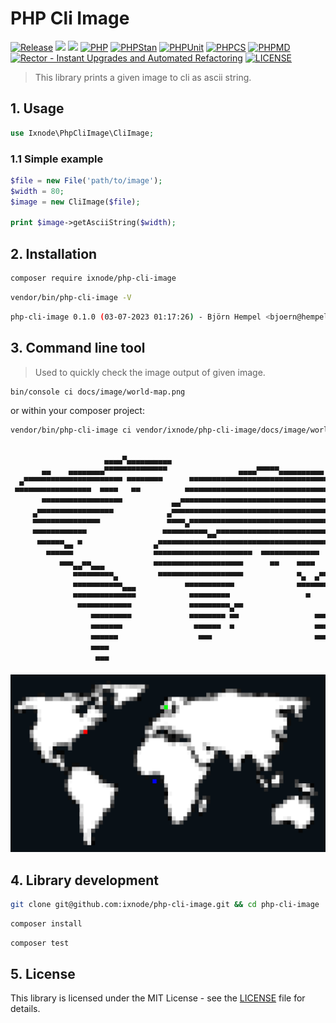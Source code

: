 # PHP Cli Image

[![Release](https://img.shields.io/github/v/release/ixnode/php-cli-image)](https://github.com/ixnode/php-cli-image/releases)
[![](https://img.shields.io/github/release-date/ixnode/php-cli-image)](https://github.com/ixnode/php-cli-image/releases)
![](https://img.shields.io/github/repo-size/ixnode/php-cli-image.svg)
[![PHP](https://img.shields.io/badge/PHP-^8.2-777bb3.svg?logo=php&logoColor=white&labelColor=555555&style=flat)](https://www.php.net/supported-versions.php)
[![PHPStan](https://img.shields.io/badge/PHPStan-Level%20Max-777bb3.svg?style=flat)](https://phpstan.org/user-guide/rule-levels)
[![PHPUnit](https://img.shields.io/badge/PHPUnit-Unit%20Tests-6b9bd2.svg?style=flat)](https://phpunit.de)
[![PHPCS](https://img.shields.io/badge/PHPCS-PSR12-416d4e.svg?style=flat)](https://www.php-fig.org/psr/psr-12/)
[![PHPMD](https://img.shields.io/badge/PHPMD-ALL-364a83.svg?style=flat)](https://github.com/phpmd/phpmd)
[![Rector - Instant Upgrades and Automated Refactoring](https://img.shields.io/badge/Rector-PHP%208.2-73a165.svg?style=flat)](https://github.com/rectorphp/rector)
[![LICENSE](https://img.shields.io/github/license/ixnode/php-api-version-bundle)](https://github.com/ixnode/php-api-version-bundle/blob/master/LICENSE)

> This library prints a given image to cli as ascii string.

## 1. Usage

```php
use Ixnode\PhpCliImage\CliImage;
```

### 1.1 Simple example

```php
$file = new File('path/to/image');
$width = 80;
$image = new CliImage($file);

print $image->getAsciiString($width);
```

## 2. Installation

```bash
composer require ixnode/php-cli-image
```

```bash
vendor/bin/php-cli-image -V
```

```bash
php-cli-image 0.1.0 (03-07-2023 01:17:26) - Björn Hempel <bjoern@hempel.li>
```

## 3. Command line tool

> Used to quickly check the image output of given image.

```bash
bin/console ci docs/image/world-map.png
```

or within your composer project:

```bash
vendor/bin/php-cli-image ci vendor/ixnode/php-cli-image/docs/image/world-map.png
```

```bash

                     ▄▄▄▄▀▄▄▄▄▄▄▄▄▄▄
       ▄▄    ▄▄▄▄▄▄▄▄▀▀▀▀▀▀▀▀▀▀▀▀▀▀                ▄▄▄▄▀▀▀▀▀▄▄▄▄▄▄▄▄▄▄
  ▄▀▀▀▀▀▀▀▀▀▀▀▀▀▀▀▀▀▀▀▀▀▀ ▀▀▀▀▀▀▀▀      ▀▀▀▀▀▀▀▀▀▀▀▀▀▀▀▀▀▀▀▀▀▀▀▀▀▀▀▀▀▀▀▀▀▀▀▀▀▀
 ▀▀▀▀▀▀▀▀▀▀▀▀▀▀▀▀▀  ▀▀▀▀   ▀▀          ▀▀▀▀▀▀▀▀▀▀▀▀▀▀▀▀▀▀▀▀▀▀▀▀▀▀▀▀▀▀▀▀▀▀▀▀▀▀
       ▀▀▀▀▀▀▀▀▀▀▀▀▀▀▀▀▀▀           ▄▄▀▀▀▀▀▀▀▀▀▀▀▀▀▀▀▀▀▀▀▀▀▀▀▀▀▀▀▀▀▀▀▀▀▀▄ ▀▀
     ▄▀▀▀▀▀▀▀▀▀▀▀▀▀▀▀▀▀            ▄▀▀▀▀▀▀▀▀▀▀▀▀▀▀▀▀▀▀▀▀▀▀▀▀▀▀▀▀▀▀▀▀▀▀▀▀▀
     ▀▀▀▀▀▀▀▀▀▀▀▀▀▀▀               ▀▀▀▀▄▀▀▀▀▀▀▀▀▀▀▀▀▀▀▀▀▀▀▀▀▀▀▀▀▀▀▀▀▀▀▀▄
     ▀▀▀▀▀▀▀▀▀▀▀▀                 ▀▀▀▀▀▀▀▀▀▀▄▄▀▀▀▀▀▀▀▀▀▀▀▀▀▀▀▀▀▀▀▀▀▀▀▀▀▀
      ▀▀▀▀▀▀▄▄ ▀                ▄▀▀▀▀▀▀▀▀▀▀▀▀▀▀▀▀▀▀▀▀▀▀▀▀▀▀▀▀▀▀▀▀▀▀▀▀▀▀
        ▀▀▀▀▀▀                  ▀▀▀▀▀▀▀▀▀▀▀▀▀▀▀▀▀▀▀▀▀▀  ▀▀▀▀▀▀▀▀▀▀▀▀▀
           ▀▀▀▄▄▀▀▄▄▄           ▀▀▀▀▀▀▀▀▀▀▀▀▀▀▀▀▀▀▀▀      ▀▀    ▀▀▀▀
              ▀▀▀▀▀▀▀▀▀▄         ▀▀▀▀▀▀▀▀▀▀▀▀▀▀▀▀▀▀▀            ▀▄  ▄▀▀
              ▀▀▀▀▀▀▀▀▀▀▀▄▄▄           ▀▀▀▀▀▀▀▀▀▀▀              ▀▀▀▀▀▀▀   ▀▄▄▄▄
              ▀▀▀▀▀▀▀▀▀▀▀▀▀▀            ▀▀▀▀▀▀▀▀▀                 ▀        ▀▀▀▀▄
               ▀▀▀▀▀▀▀▀▀▀▀▀             ▀▀▀▀▀▀▀▀▀▄▀▀                   ▄▀▀▀▀▀▀
                  ▀▀▀▀▀▀▀▀▀             ▀▀▀▀▀▀▀▀ ▀▀                 ▀▀▀▀▀▀▀▀▀▀▀
                  ▀▀▀▀▀▀▀                ▀▀▀▀▀▀  ▀                  ▀▀▀▀▀▀▀▀▀▀▀
                  ▀▀▀▀▀▀                  ▀▀▀                       ▀▀▀▀▀▀▀▀▀▀▀
                  ▀▀▀▀                                                     ▀
                   ▀▀▀
```

<img src="docs/image/world-map-cli.png" alt="Services" width="800"/>

## 4. Library development

```bash
git clone git@github.com:ixnode/php-cli-image.git && cd php-cli-image
```

```bash
composer install
```

```bash
composer test
```

## 5. License

This library is licensed under the MIT License - see the [LICENSE](/LICENSE) file for details.
